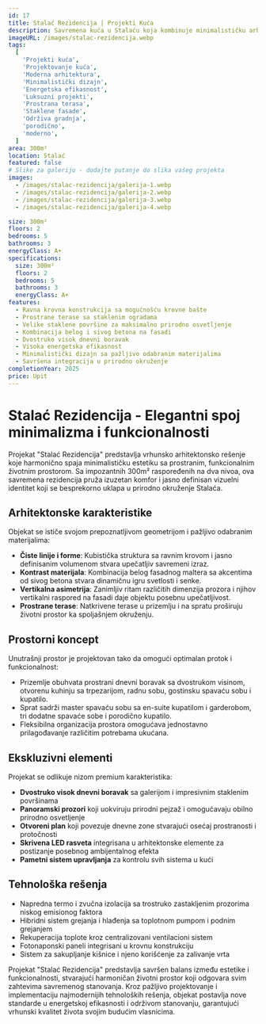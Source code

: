 ```yaml
---
id: 17
title: Stalać Rezidencija | Projekti Kuća
description: Savremena kuća u Stalaću koja kombinuje minimalističku arhitekturu sa prostranim životnim prostorom. Projekat ističe ravne linije, kontrast svetlih i tamnih površina, velike staklene fasade i funkcionalnu organizaciju prostora. Idealan spoj elegancije, komfora i energetske efikasnosti za moderan porodični život u prirodnom okruženju.
imageURL: /images/stalac-rezidencija.webp
tags:
  [
    'Projekti kuća',
    'Projektovanje kuća',
    'Moderna arhitektura',
    'Minimalistički dizajn',
    'Energetska efikasnost',
    'Luksuzni projekti',
    'Prostrana terasa',
    'Staklene fasade',
    'Održiva gradnja',
    'porodično',
    'moderno',
  ]
area: 300m²
location: Stalać
featured: false
# Slike za galeriju - dodajte putanje do slika vašeg projekta
images:
  - /images/stalac-rezidencija/galerija-1.webp
  - /images/stalac-rezidencija/galerija-2.webp
  - /images/stalac-rezidencija/galerija-3.webp
  - /images/stalac-rezidencija/galerija-4.webp

size: 300m²
floors: 2
bedrooms: 5
bathrooms: 3
energyClass: A+
specifications:
  size: 300m²
  floors: 2
  bedrooms: 5
  bathrooms: 3
  energyClass: A+
features:
  - Ravna krovna konstrukcija sa mogućnošću krovne bašte
  - Prostrane terase sa staklenim ogradama
  - Velike staklene površine za maksimalno prirodno osvetljenje
  - Kombinacija belog i sivog betona na fasadi
  - Dvostruko visok dnevni boravak
  - Visoka energetska efikasnost
  - Minimalistički dizajn sa pažljivo odabranim materijalima
  - Savršena integracija u prirodno okruženje
completionYear: 2025
price: Upit
---
```


# Stalać Rezidencija - Elegantni spoj minimalizma i funkcionalnosti

Projekat "Stalać Rezidencija" predstavlja vrhunsko arhitektonsko rešenje koje harmonično spaja minimalističku estetiku sa prostranim, funkcionalnim životnim prostorom. Sa impozantnih 300m² raspoređenih na dva nivoa, ova savremena rezidencija pruža izuzetan komfor i jasno definisan vizuelni identitet koji se besprekorno uklapa u prirodno okruženje Stalaća.

## Arhitektonske karakteristike

Objekat se ističe svojom prepoznatljivom geometrijom i pažljivo odabranim materijalima:

- **Čiste linije i forme**: Kubistička struktura sa ravnim krovom i jasno definisanim volumenom stvara upečatljiv savremeni izraz.
- **Kontrast materijala**: Kombinacija belog fasadnog maltera sa akcentima od sivog betona stvara dinamičnu igru svetlosti i senke.
- **Vertikalna asimetrija**: Zanimljiv ritam različitih dimenzija prozora i njihov vertikalni raspored na fasadi daje objektu posebnu upečatljivost.
- **Prostrane terase**: Natkrivene terase u prizemlju i na spratu proširuju životni prostor ka spoljašnjem okruženju.

## Prostorni koncept

Unutrašnji prostor je projektovan tako da omogući optimalan protok i funkcionalnost:

- Prizemlje obuhvata prostrani dnevni boravak sa dvostrukom visinom, otvorenu kuhinju sa trpezarijom, radnu sobu, gostinsku spavaću sobu i kupatilo.
- Sprat sadrži master spavaću sobu sa en-suite kupatilom i garderobom, tri dodatne spavaće sobe i porodično kupatilo.
- Fleksibilna organizacija prostora omogućava jednostavno prilagođavanje različitim potrebama ukućana.

## Ekskluzivni elementi

Projekat se odlikuje nizom premium karakteristika:

- **Dvostruko visok dnevni boravak** sa galerijom i impresivnim staklenim površinama
- **Panoramski prozori** koji uokviruju prirodni pejzaž i omogućavaju obilno prirodno osvetljenje
- **Otvoreni plan** koji povezuje dnevne zone stvarajući osećaj prostranosti i protočnosti
- **Skrivena LED rasveta** integrisana u arhitektonske elemente za postizanje posebnog ambijentalnog efekta
- **Pametni sistem upravljanja** za kontrolu svih sistema u kući

## Tehnološka rešenja

- Napredna termo i zvučna izolacija sa trostruko zastakljenim prozorima niskog emisionog faktora
- Hibridni sistem grejanja i hlađenja sa toplotnom pumpom i podnim grejanjem
- Rekuperacija toplote kroz centralizovani ventilacioni sistem
- Fotonaponski paneli integrisani u krovnu konstrukciju
- Sistem za sakupljanje kišnice i njeno korišćenje za zalivanje vrta

Projekat "Stalać Rezidencija" predstavlja savršen balans između estetike i funkcionalnosti, stvarajući harmoničan životni prostor koji odgovara svim zahtevima savremenog stanovanja. Kroz pažljivo projektovanje i implementaciju najmodernijih tehnoloških rešenja, objekat postavlja nove standarde u energetskoj efikasnosti i održivom stanovanju, garantujući vrhunski kvalitet života svojim budućim vlasnicima.
